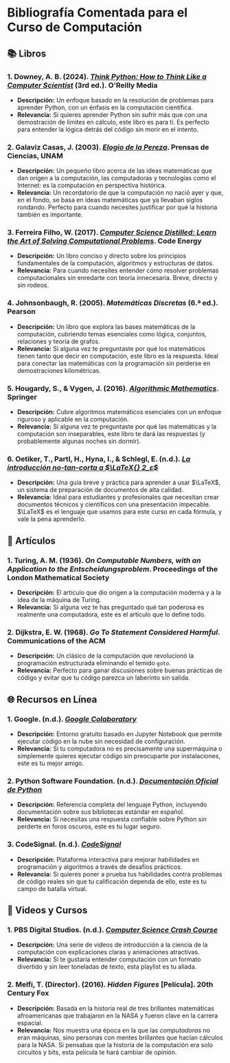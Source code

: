 # Bibliografía Comentada para el Curso de Computación

## 📚 Libros

### 1. Downey, A. B. (2024). *[Think Python: How to Think Like a Computer Scientist](https://greenteapress.com/wp/think-python-3rd-edition/)* (3rd ed.). O'Reilly Media

- **Descripción:** Un enfoque basado en la resolución de problemas para aprender Python, con un énfasis en la computación científica.
- **Relevancia:** Si quieres aprender Python sin sufrir más que con una demostración de límites en cálculo, este libro es para ti. Es perfecto para entender la lógica detrás del código sin morir en el intento.

### 2. Galaviz Casas, J. (2003). *[Elogio de la Pereza](https://tienda.fciencias.unam.mx/es/inicio/155-elogio-de-la-pereza.html)*. Prensas de Ciencias, UNAM

- **Descripción:** Un pequeño libro acerca de las ideas matemáticas que dan origen a la computación, las computadoras y tecnologías como el Internet: es la computación en perspectiva histórica.
- **Relevancia:** Un recordatorio de que la computación no nació ayer y que, en el fondo, se basa en ideas matemáticas que ya llevaban siglos rondando. Perfecto para cuando necesites justificar por qué la historia también es importante.

### 3. Ferreira Filho, W. (2017). *[Computer Science Distilled: Learn the Art of Solving Computational Problems](https://code.energy/computer-science-distilled/)*. Code Energy

- **Descripción:** Un libro conciso y directo sobre los principios fundamentales de la computación, algoritmos y estructuras de datos.
- **Relevancia:** Para cuando necesites entender cómo resolver problemas computacionales sin enredarte con teoría innecesaria. Breve, directo y sin rodeos.

### 4. Johnsonbaugh, R. (2005). *Matemáticas Discretas* (6.ª ed.). Pearson

- **Descripción:**  Un libro que explora las bases matemáticas de la computación, cubriendo  temas esenciales como lógica, conjuntos, relaciones y teoría de grafos.
- **Relevancia:**  Si alguna vez te preguntaste por qué los matemáticos tienen tanto que  decir en computación, este libro es la respuesta. Ideal para conectar  las matemáticas con la programación sin perderse en demostraciones  kilométricas.

### 5. Hougardy, S., & Vygen, J. (2016). *[Algorithmic Mathematics](https://link.springer.com/book/10.1007/978-3-319-39558-6)*. Springer

- **Descripción:** Cubre algoritmos matemáticos esenciales con un enfoque riguroso y aplicable en la computación.
- **Relevancia:** Si alguna vez te preguntaste por qué las matemáticas y la computación son inseparables, este libro te dará las respuestas (y probablemente algunas noches sin dormir).

### 6. Oetiker, T., Partl, H., Hyna, I., & Schlegl, E. (n.d.). *[La introducción no-tan-corta a $\LaTeX{} 2_ε$](https://linux-mirror.xicalcoatl.mx/ctan/info/lshort/spanish/lshort-letter.pdf)*

- **Descripción:** Una guía breve y práctica para aprender a usar $\LaTeX$, un sistema de preparación de documentos de alta calidad.
- **Relevancia:** Ideal para estudiantes y profesionales que necesitan crear documentos técnicos y científicos con una presentación impecable. $\LaTeX$ es el lenguaje que usamos para este curso en cada fórmula, y vale la pena aprenderlo.

## 📄 Artículos

### 1. Turing, A. M. (1936). *On Computable Numbers, with an Application to the Entscheidungsproblem*. Proceedings of the London Mathematical Society

- **Descripción:** El artículo que dio origen a la computación moderna y a la idea de la máquina de Turing.
- **Relevancia:** Si alguna vez te has preguntado qué tan poderosa es realmente una computadora, este es el artículo que lo define todo.

### 2. Dijkstra, E. W. (1968). *Go To Statement Considered Harmful*. Communications of the ACM

- **Descripción:** Un clásico de la computación que revolucionó la programación estructurada eliminando el temido `goto`.
- **Relevancia:** Perfecto para ganar discusiones sobre buenas prácticas de código y evitar que tu código parezca un laberinto sin salida.

## 🌐 Recursos en Línea

### 1. Google. (n.d.). *[Google Colaboratory](https://colab.research.google.com/)*

- **Descripción:** Entorno gratuito basado en Jupyter Notebook que permite ejecutar código en la nube sin necesidad de configuración.
- **Relevancia:** Si tu computadora no es precisamente una supermáquina o simplemente quieres ejecutar código sin preocuparte por instalaciones, este es tu mejor amigo.

### 2. Python Software Foundation. (n.d.). *[Documentación Oficial de Python](https://docs.python.org/es/3.13/)*

- **Descripción:** Referencia completa del lenguaje Python, incluyendo documentación sobre sus bibliotecas estándar en español.
- **Relevancia:** Si necesitas una respuesta confiable sobre Python sin perderte en foros oscuros, este es tu lugar seguro.

### 3. CodeSignal. (n.d.). *[CodeSignal](https://codesignal.com/)*

- **Descripción:** Plataforma interactiva para mejorar habilidades en programación y algoritmos a través de desafíos prácticos.
- **Relevancia:** Si quieres poner a prueba tus habilidades contra problemas de código reales sin que tu calificación dependa de ello, este es tu campo de batalla virtual.

## 🎥 Videos y Cursos

### 1. PBS Digital Studios. (n.d.). *[Computer Science Crash Course](https://www.youtube.com/playlist?list=PL8dPuuaLjXtNlUrzyH5r6jN9ulIgZBpdo)*

- **Descripción:** Una serie de videos de introducción a la ciencia de la computación con explicaciones claras y animaciones atractivas.
- **Relevancia:** Si te gustaría entender computación con un formato divertido y sin leer toneladas de texto, esta playlist es tu aliada.

### 2. Melfi, T. (Director). (2016). *Hidden Figures* [Película]. 20th Century Fox

- **Descripción:** Basada en la historia real de tres brillantes matemáticas afroamericanas que trabajaron en la NASA y fueron clave en la carrera espacial.
- **Relevancia:** Nos muestra una época en la que las *computadoras* no eran máquinas, sino personas con mentes brillantes que hacían cálculos para la NASA. Si pensabas que la historia de la computación era solo circuitos y bits, esta película te hará cambiar de opinión.
